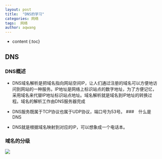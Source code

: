 ```yaml
---
layout: post
title:  "DNS的学习"
categories: 网络
tags:  网络
author: aqwang
---
```


* content
{:toc}
## DNS

### DNS概述

- DNS域名解析是把域名指向网站空间IP，让人们通过注册的域名可以方便地访问到网站的一种服务。IP地址是网络上标识站点的数字地址，为了方便记忆，采用域名来代替IP地址标识站点地址。域名解析就是域名到IP地址的转换过程。域名的解析工作由DNS服务器完成
- DNS服务既属于TCP协议也属于UDP协议，端口号为53号。
###　什么是DNS

- DNS就是根据域名映射到对应的IP，可以想象成一个电话本。

### 域名的分级

![](../msg/18.png)